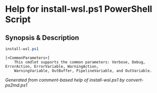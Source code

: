 # Help for install-wsl.ps1 PowerShell Script

## Synopsis & Description
```powershell
install-wsl.ps1 

```

```
[<CommonParameters>]
    This cmdlet supports the common parameters: Verbose, Debug, ErrorAction, ErrorVariable, WarningAction, 
    WarningVariable, OutBuffer, PipelineVariable, and OutVariable.
```

*Generated from comment-based help of install-wsl.ps1 by convert-ps2md.ps1*
